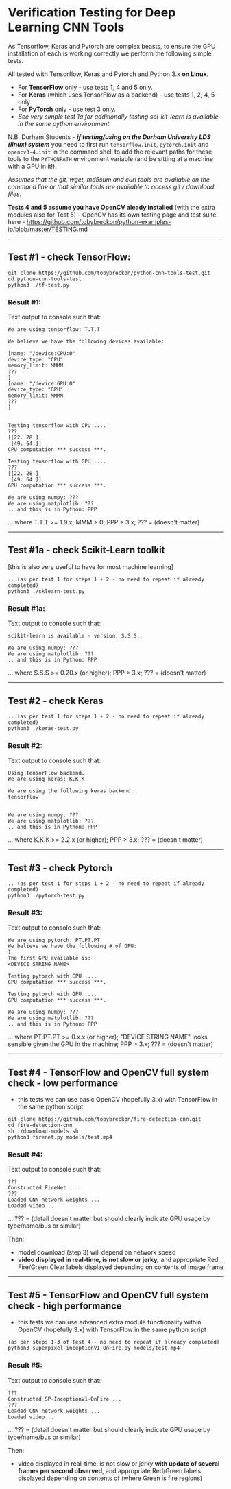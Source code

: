 # Verification Testing for Deep Learning CNN Tools

As Tensorflow, Keras and Pytorch are complex beasts, to ensure the GPU installation of each is working correctly we perform the following simple tests.

All tested with Tensorflow, Keras and Pytorch and Python 3.x **on Linux**.

 * For **TensorFlow** only - use tests 1, 4 and 5 only.
 * For **Keras** (which uses TensorFlow as a backend) - use tests 1, 2, 4, 5 only.
 * For **PyTorch** only - use test 3 only.
 * _See very simple test 1a for additionally testing sci-kit-learn is available in the same python environment_

N.B. Durham Students - ***if testing/using on the Durham University LDS (linux) system*** you need to first run ```tensorflow.init```, ```pytorch.init``` and ```opencv3-4.init``` in the command shell to add the relevant paths for these tools to the ```PYTHONPATH``` environment variable (and be sitting at a machine with a GPU in it!).

_Assumes that the git, wget, md5sum and curl tools are available on the command line or that similar tools are available to access git / download files._

**Tests 4 and 5 assume you have OpenCV aleady installed** (with the extra modules also for Test 5) - OpenCV has its own testing page and test suite here - https://github.com/tobybreckon/python-examples-ip/blob/master/TESTING.md

---

## Test #1 - check TensorFlow:

```
git clone https://github.com/tobybreckon/python-cnn-tools-test.git
cd python-cnn-tools-test
python3 ./tf-test.py
```
### Result #1:

Text output to console such that:

```
We are using tensorflow: T.T.T

We believe we have the following devices available:

[name: "/device:CPU:0"
device_type: "CPU"
memory_limit: MMMM
???
]
[name: "/device:GPU:0"
device_type: "GPU"
memory_limit: MMMM
???
]


Testing tensorflow with CPU ....
???
[[22. 28.]
 [49. 64.]]
CPU computation *** success ***.

Testing tensorflow with GPU ....
???
[[22. 28.]
 [49. 64.]]
GPU computation *** success ***.

We are using numpy: ???
We are using matplotlib: ???
.. and this is in Python: PPP

```
...  where T.T.T >= 1.9.x; MMM > 0; PPP > 3.x; ??? = (doesn't matter)

---

## Test #1a - check Scikit-Learn toolkit

[this is also very useful to have for most machine learning]

```
.. (as per test 1 for steps 1 + 2 - no need to repeat if already completed)
python3 ./sklearn-test.py
```

### Result #1a:

Text output to console such that:

```
scikit-learn is available - version: S.S.S.

We are using numpy: ???
We are using matplotlib: ???
.. and this is in Python: PPP

```
... where S.S.S >= 0.20.x (or higher); PPP > 3.x; ??? = (doesn't matter)

---

## Test #2 - check Keras


```
.. (as per test 1 for steps 1 + 2 - no need to repeat if already completed)
python3 ./keras-test.py
```

### Result #2:

Text output to console such that:

```
Using TensorFlow backend.
We are using keras: K.K.K

We are using the following keras backend:
tensorflow


We are using numpy: ???
We are using matplotlib: ???
.. and this is in Python: PPP

```
... where K.K.K >= 2.2.x (or higher); PPP > 3.x; ??? = (doesn't matter)

---

## Test #3 - check Pytorch

```
.. (as per test 1 for steps 1 + 2 - no need to repeat if already completed)
python3 ./pytorch-test.py
```

### Result #3:

Text output to console such that:

```
We are using pytorch: PT.PT.PT
We believe we have the following # of GPU:
1
The first GPU available is:
<DEVICE STRING NAME>

Testing pytorch with CPU ....
CPU computation *** success ***.

Testing pytorch with GPU ....
GPU computation *** success ***.

We are using numpy: ???
We are using matplotlib: ???
.. and this is in Python: PPP

```
... where PT.PT.PT >= 0.x.x (or higher); "DEVICE STRING NAME" looks sensible given the GPU in the machine; PPP > 3.x; ??? = (doesn't matter)

---

## Test #4 - TensorFlow and OpenCV full system check - low performance

* this tests we can use basic OpenCV (hopefully 3.x) with TensorFlow in the same python script

```
git clone https://github.com/tobybreckon/fire-detection-cnn.git
cd fire-detection-cnn
sh ./download-models.sh
python3 firenet.py models/test.mp4

```

### Result #4:

Text output to console such that:

```
???
Constructed FireNet ...
???
Loaded CNN network weights ...
Loaded video ..
```

... ??? = (detail doesn't matter but should clearly indicate GPU usage by type/name/bus or similar)

Then:

- model download (step 3) will depend on network speed
- **video displayed in real-time, is not slow or jerky,** and appropriate  Red Fire/Green Clear labels displayed depending on contents of image frame

---

## Test #5 - TensorFlow and OpenCV full system check - high performance

* this tests we can use advanced extra module functionality within OpenCV (hopefully 3.x) with TensorFlow in the same python script

```
(as per steps 1-3 of Test 4 - no need to repeat if already completed)
python3 superpixel-inceptionV1-OnFire.py models/test.mp4

```

### Result #5:

Text output to console such that:

```
???
Constructed SP-InceptionV1-OnFire ...
???
Loaded CNN network weights ...
Loaded video ..
```

... ??? = (detail doesn't matter but should clearly indicate GPU usage by type/name/bus or similar)

Then:

- video displayed in real-time, is not slow or jerky **with update of several frames per second observed**, and appropriate Red/Green labels displayed depending on contents of  (where Green is fire regions)
